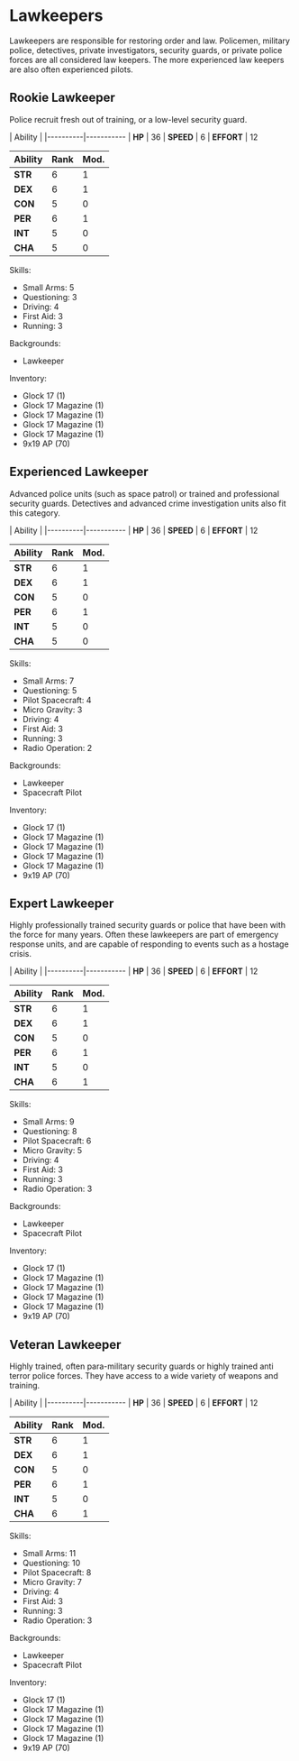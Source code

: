 # Lawkeepers

Lawkeepers are responsible for restoring order and law. Policemen,
military police, detectives, private investigators, security guards,
or private police forces are all considered law keepers. The more
experienced law keepers are also often experienced pilots.

## Rookie Lawkeeper

Police recruit fresh out of training, or a low-level security guard.

| Ability  |
|----------|-----------
| **HP** | 36
| **SPEED** | 6
| **EFFORT** | 12

| Ability  | Rank  | Mod.
|----------|-------|-------------
|**STR** | 6 | 1
|**DEX** | 6 | 1
|**CON** | 5 | 0
|**PER** | 6 | 1
|**INT** | 5 | 0
|**CHA** | 5 | 0

Skills:

* Small Arms: 5
* Questioning: 3
* Driving: 4
* First Aid: 3
* Running: 3

Backgrounds:

* Lawkeeper

Inventory:

* Glock 17 (1)
* Glock 17 Magazine (1)
* Glock 17 Magazine (1)
* Glock 17 Magazine (1)
* Glock 17 Magazine (1)
* 9x19 AP (70)

## Experienced Lawkeeper

Advanced police units (such as space patrol) or trained and
professional security guards. Detectives and advanced crime
investigation units also fit this category.

| Ability  |
|----------|-----------
| **HP** | 36
| **SPEED** | 6
| **EFFORT** | 12

| Ability  | Rank  | Mod.
|----------|-------|-------------
|**STR** | 6 | 1
|**DEX** | 6 | 1
|**CON** | 5 | 0
|**PER** | 6 | 1
|**INT** | 5 | 0
|**CHA** | 5 | 0

Skills:

* Small Arms: 7
* Questioning: 5
* Pilot Spacecraft: 4
* Micro Gravity: 3
* Driving: 4
* First Aid: 3
* Running: 3
* Radio Operation: 2

Backgrounds:

* Lawkeeper
* Spacecraft Pilot

Inventory:

* Glock 17 (1)
* Glock 17 Magazine (1)
* Glock 17 Magazine (1)
* Glock 17 Magazine (1)
* Glock 17 Magazine (1)
* 9x19 AP (70)

## Expert Lawkeeper

Highly professionally trained security guards or police that have been
with the force for many years. Often these lawkeepers are part of
emergency response units, and are capable of responding to events such
as a hostage crisis.

| Ability  |
|----------|-----------
| **HP** | 36
| **SPEED** | 6
| **EFFORT** | 12

| Ability  | Rank  | Mod.
|----------|-------|-------------
|**STR** | 6 | 1
|**DEX** | 6 | 1
|**CON** | 5 | 0
|**PER** | 6 | 1
|**INT** | 5 | 0
|**CHA** | 6 | 1

Skills:

* Small Arms: 9
* Questioning: 8
* Pilot Spacecraft: 6
* Micro Gravity: 5
* Driving: 4
* First Aid: 3
* Running: 3
* Radio Operation: 3

Backgrounds:

* Lawkeeper
* Spacecraft Pilot

Inventory:

* Glock 17 (1)
* Glock 17 Magazine (1)
* Glock 17 Magazine (1)
* Glock 17 Magazine (1)
* Glock 17 Magazine (1)
* 9x19 AP (70)

## Veteran Lawkeeper

Highly trained, often para-military security guards or highly trained
anti terror police forces. They have access to a wide variety of
weapons and training.

| Ability  |
|----------|-----------
| **HP** | 36
| **SPEED** | 6
| **EFFORT** | 12

| Ability  | Rank  | Mod.
|----------|-------|-------------
|**STR** | 6 | 1
|**DEX** | 6 | 1
|**CON** | 5 | 0
|**PER** | 6 | 1
|**INT** | 5 | 0
|**CHA** | 6 | 1

Skills:

* Small Arms: 11
* Questioning: 10
* Pilot Spacecraft: 8
* Micro Gravity: 7
* Driving: 4
* First Aid: 3
* Running: 3
* Radio Operation: 3

Backgrounds:

* Lawkeeper
* Spacecraft Pilot

Inventory:

* Glock 17 (1)
* Glock 17 Magazine (1)
* Glock 17 Magazine (1)
* Glock 17 Magazine (1)
* Glock 17 Magazine (1)
* 9x19 AP (70)
